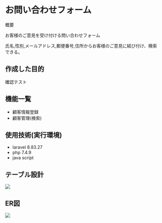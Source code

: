 # お問い合わせフォーム
概要

お客様のご意見を受け付ける問い合わせフォーム

氏名,性別,メールアドレス,郵便番号,住所からお客様のご意見に結び付け、検索できる。

## 作成した目的
確認テスト

## 機能一覧
- 顧客情報登録
- 顧客管理(検索)

## 使用技術(実行環境)
- laravel 8.83.27
- php 7.4.9
- java script

## テーブル設計

<img src="src/resources/img/table.drawio.png">

## ER図

<img src="src/resources/img/ER.drawio.png">
